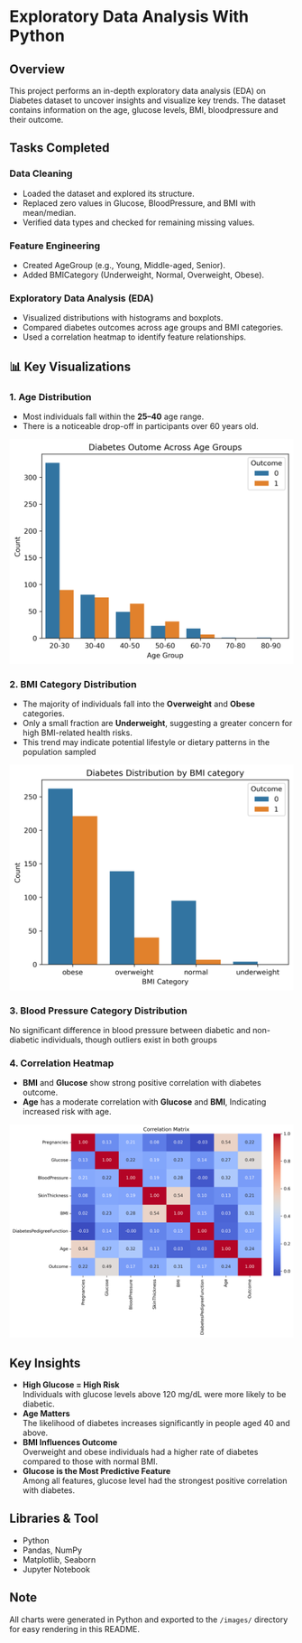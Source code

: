 # Exploratory Data Analysis With Python

## Overview

This project performs an in-depth exploratory data analysis (EDA) on Diabetes dataset to uncover insights and visualize key trends. The dataset contains information on the age, glucose levels, BMI, bloodpressure and their outcome.

## Tasks Completed

### Data Cleaning
- Loaded the dataset and explored its structure.
- Replaced zero values in Glucose, BloodPressure, and BMI with mean/median.
- Verified data types and checked for remaining missing values.

### Feature Engineering
- Created AgeGroup (e.g., Young, Middle-aged, Senior).
- Added BMICategory (Underweight, Normal, Overweight, Obese).

### Exploratory Data Analysis (EDA)
- Visualized distributions with histograms and boxplots.
- Compared diabetes outcomes across age groups and BMI categories.
- Used a correlation heatmap to identify feature relationships.

## 📊 Key Visualizations

### 1. Age Distribution

- Most individuals fall within the **25–40** age range.
- There is a noticeable drop-off in participants over 60 years old.
  
![Age Group](https://github.com/Kanu-Calista/Diabetes-EDA-project/blob/main/Project/Images/Diabetes_Outome_Across_Age_Groups.png?raw=true)

### 2. BMI Category Distribution

- The majority of individuals fall into the **Overweight** and **Obese** categories.
- Only a small fraction are **Underweight**, suggesting a greater concern for high BMI-related health risks.
- This trend may indicate potential lifestyle or dietary patterns in the population sampled

![BMI Category](https://github.com/Kanu-Calista/Diabetes-EDA-project/blob/main/Project/Images/Diabetes_distribution%20_by_BMI_category.png?raw=true)

### 3. Blood Pressure Category Distribution

No significant difference in blood pressure between diabetic and non-diabetic individuals, though outliers exist in both groups


### 4. Correlation Heatmap

- **BMI** and **Glucose** show strong positive correlation with diabetes outcome.
- **Age** has a moderate correlation with **Glucose** and **BMI**, Indicating increased risk with age.

![correalation matrix](https://github.com/Kanu-Calista/Diabetes-EDA-project/blob/main/Project/Images/Correlation_matrix.png?raw=true)

## Key Insights 

- **High Glucose = High Risk**  
  Individuals with glucose levels above 120 mg/dL were more likely to be diabetic.
- **Age Matters**  
  The likelihood of diabetes increases significantly in people aged 40 and above.
- **BMI Influences Outcome**  
  Overweight and obese individuals had a higher rate of diabetes compared to those with normal BMI.
- **Glucose is the Most Predictive Feature**  
  Among all features, glucose level had the strongest positive correlation with diabetes.

## Libraries & Tool

- Python 
- Pandas, NumPy
- Matplotlib, Seaborn
- Jupyter Notebook

## Note

All charts were generated in Python and exported to the `/images/` directory for easy rendering in this README.
